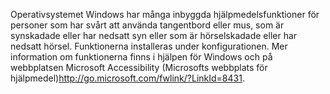 <Token xmlns:xlink="http://www.w3.org/1999/xlink">Operativsystemet Windows har många inbyggda hjälpmedelsfunktioner för personer som har svårt att använda tangentbord eller mus, som är synskadade eller har nedsatt syn eller som är hörselskadade eller har nedsatt hörsel. Funktionerna installeras under konfigurationen. Mer information om funktionerna finns i hjälpen för Windows och på webbplatsen <externalLink xmlns="http://ddue.schemas.microsoft.com/authoring/2003/5"><linkText>Microsoft Accessibility (Microsofts webbplats för hjälpmedel)</linkText><linkUri>http://go.microsoft.com/fwlink/?LinkId=8431</linkUri></externalLink>.</Token>

<!--HONumber=Jun16_HO4-->


